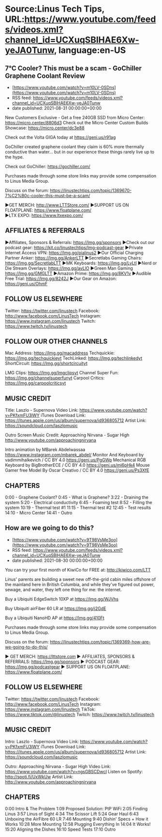 # Source:Linus Tech Tips, URL:https://www.youtube.com/feeds/videos.xml?channel_id=UCXuqSBlHAE6Xw-yeJA0Tunw, language:en-US

## 7°C Cooler? This must be a scam - GoChiller Graphene Coolant Review
 - [https://www.youtube.com/watch?v=m10LV-0SDns](https://www.youtube.com/watch?v=m10LV-0SDns)
 - RSS feed: https://www.youtube.com/feeds/videos.xml?channel_id=UCXuqSBlHAE6Xw-yeJA0Tunw
 - date published: 2021-08-31 00:00:00+00:00

New Customers Exclusive - Get a free 240GB SSD from Micro Center: https://micro.center/8806d3
Check out the Micro Center Custom Builds Showcase: https://micro.center/dc3e88

Check out the Volta GIGA today at https://geni.us/r91ag

GoChiller created graphene coolant they claim is 60% more thermally conductive than water... but in our experience these things rarely live up to the hype.

Check out GoChiller: https://gochiller.com/

Purchases made through some store links may provide some compensation to Linus Media Group.

Discuss on the forum: https://linustechtips.com/topic/1369670-7%C2%B0c-cooler-this-must-be-a-scam/


►GET MERCH: http://www.LTTStore.com/
►SUPPORT US ON FLOATPLANE: https://www.floatplane.com/  
►LTX EXPO: https://www.ltxexpo.com/   

AFFILIATES & REFERRALS
---------------------------------------------------
►Affiliates, Sponsors & Referrals: https://lmg.gg/sponsors
►Check out our podcast gear: https://kit.co/linustechtips/lmg-podcast-gear
►Private Internet Access VPN: https://lmg.gg/pialinus2
►Our Official Charging Partner Anker: https://lmg.gg/AnkerLTT
►Secretlabs Gaming Chairs: https://lmg.gg/SecretlabLTT
►MK Keyboards: https://lmg.gg/LyLtl
►Nerd or Die Stream Overlays: https://lmg.gg/avLlO
►Green Man Gaming https://lmg.gg/GMGLTT
►Amazon Prime: https://lmg.gg/8KV1v
►Audible Free Trial: https://lmg.gg/8242J
►Our Gear on Amazon: https://geni.us/OhmF

FOLLOW US ELSEWHERE
---------------------------------------------------  
Twitter: https://twitter.com/linustech
Facebook: http://www.facebook.com/LinusTech
Instagram: https://www.instagram.com/linustech
Twitch: https://www.twitch.tv/linustech

FOLLOW OUR OTHER CHANNELS
---------------------------------------------------  
Mac Address: https://lmg.gg/macaddress
Techquickie: https://lmg.gg/techquickieyt
TechLinked: https://lmg.gg/techlinkedyt
ShortCircuit: https://lmg.gg/shortcircuityt

LMG Clips: https://lmg.gg/lmgclipsyt
Channel Super Fun: https://lmg.gg/channelsuperfunyt
Carpool Critics: https://lmg.gg/carpoolcriticsyt

MUSIC CREDIT
---------------------------------------------------  
Title: Laszlo - Supernova
Video Link: https://www.youtube.com/watch?v=PKfxmFU3lWY
iTunes Download Link: https://itunes.apple.com/us/album/supernova/id936805712
Artist Link: https://soundcloud.com/laszlomusic

Outro Screen Music Credit: Approaching Nirvana - Sugar High http://www.youtube.com/approachingnirvana

Intro animation by MBarek Abdelwassaa https://www.instagram.com/mbarek_abdel/
Monitor And Keyboard by vadimmihalkevich / CC BY 4.0  https://geni.us/PgGWp
Mechanical RGB Keyboard by BigBrotherECE / CC BY 4.0 https://geni.us/mj6pHk4
Mouse Gamer free Model By Oscar Creativo / CC BY 4.0 https://geni.us/Ps3XfE

CHAPTERS
---------------------------------------------------  
0:00 - Graphene Coolant?
0:45 - What is Graphene?
3:22 - Draining the system
5:20 - Electrical conductivity
6:45 - Foaming test
8:52 - Filling the system
10:19 - Thermal test #1
11:15 - Thermal test #2
12:45 - Test results
14:10 - Micro Center
14:41 - Outro

## How are we going to do this?
 - [https://www.youtube.com/watch?v=9T98VsMe3oo](https://www.youtube.com/watch?v=9T98VsMe3oo)
 - RSS feed: https://www.youtube.com/feeds/videos.xml?channel_id=UCXuqSBlHAE6Xw-yeJA0Tunw
 - date published: 2021-08-30 00:00:00+00:00

You can try your first month of KiwiCo for FREE at: http://kiwico.com/LTT 

Linus' parents are building a sweet new off-the-grid cabin miles offshore of the mainland here in British Columbia, and while they've figured out power, sewage, and water, they left one thing for me: the internet.


Buy a Ubiquiti EdgeSwitch 10XP at https://lmg.gg/WJVhs

Buy Ubiquiti airFiber 60 LR at https://lmg.gg/j2GdE

Buy a Ubiquiti NanoHD AP at https://lmg.gg/410Ft

Purchases made through some store links may provide some compensation to Linus Media Group.

Discuss on the forum: https://linustechtips.com/topic/1369369-how-are-we-going-to-do-this/

► GET MERCH: https://lttstore.com
► AFFILIATES, SPONSORS & REFERRALS: https://lmg.gg/sponsors
► PODCAST GEAR: https://lmg.gg/podcastgear
► SUPPORT US ON FLOATPLANE: https://www.floatplane.com/

FOLLOW US ELSEWHERE
---------------------------------------------------  
Twitter: https://twitter.com/linustech
Facebook: http://www.facebook.com/LinusTech
Instagram: https://www.instagram.com/linustech
TikTok: https://www.tiktok.com/@linustech
Twitch: https://www.twitch.tv/linustech

MUSIC CREDIT
---------------------------------------------------
Intro: Laszlo - Supernova
Video Link: https://www.youtube.com/watch?v=PKfxmFU3lWY
iTunes Download Link: https://itunes.apple.com/us/album/supernova/id936805712
Artist Link: https://soundcloud.com/laszlomusic

Outro: Approaching Nirvana - Sugar High
Video Link: https://www.youtube.com/watch?v=ngsGBSCDwcI
Listen on Spotify: http://spoti.fi/UxWkUw
Artist Link: http://www.youtube.com/approachingnirvana

CHAPTERS
---------------------------------------------------  
0:00 Intro & The Problem
1:09 Proposed Solution: PtP WiFi
2:05 Finding Linus
3:57 Linus of Sight
4:34 The Scissor Lift
5:24 Gear Haul
6:43 Unboxing the AirFibre 60 LR
7:46 Mounting
9:40 Dishin' Specs + How it Works
10:28 More Mounting
12:58 Plugging Everything In
14:04 It Works!
15:20 Aligning the Dishes
16:10 Speed Tests
17:10 Outro

